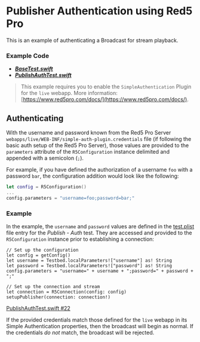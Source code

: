 # Publisher Authentication using Red5 Pro
This is an example of authenticating a Broadcast for stream playback.

### Example Code

- ***[BaseTest.swift](../BaseTest.swift)***
- ***[PublishAuthTest.swift](PublishAuthTest.swift)***

> This example requires you to enable the `SimpleAuthentication` Plugin for the `live` webapp. More information: [https://www.red5pro.com/docs/](https://www.red5pro.com/docs/).

## Authenticating
With the username and password known from the Red5 Pro Server `webapps/live/WEB-INF/simple-auth-plugin.credentials` file (if following the basic auth setup of the Red5 Pro Server), those values are provided to the `parameters` attribute of the `R5Configuration` instance delimited and appended with a semicolon (`;`).

For example, if you have defined the authorization of a username `foo` with a password `bar`, the configuration addition would look like the following:

```swift
let config = R5Configuration()
...
config.parameters = "username=foo;password=bar;"
```

### Example

In the example, the `username` and `password` values are defined in the [test.plist](../../tests.plist#L180-L186) file entry for the *Publish - Auth* test. They are accessed and provided to the `R5Configuration` instance prior to establishing a connection:

```
// Set up the configuration
let config = getConfig()
let username = Testbed.localParameters!["username"] as! String
let password = Testbed.localParameters!["password"] as! String
config.parameters = "username=" + username + ";password=" + password + ";"

// Set up the connection and stream
let connection = R5Connection(config: config)
setupPublisher(connection: connection!)
```

[PublishAuthTest.swift #22](PublishAuthTest.swift#L22)

If the provided credentials match those defined for the `live` webapp in its Simple Authentication properties, then the broadcast will begin as normal. If the credentials _do not_ match, the broadcast will be rejected.

